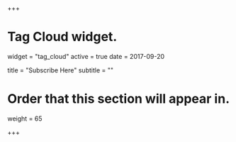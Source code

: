 +++
# Tag Cloud widget.
widget = "tag_cloud"
active = true
date = 2017-09-20

title = "Subscribe Here"
subtitle = ""

# Order that this section will appear in.
weight = 65

+++
